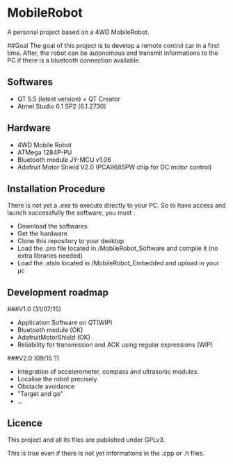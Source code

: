 # MobileRobot
A personal project based on a 4WD MobileRobot.

##Goal
The goal of this project is to develop a remote control car in a first time.
After, the robot can be autonomous and transmit informations to the PC if there is a bluetooth connection available.

## Softwares
- QT 5.5 (latest version) + QT Creator
- Atmel Studio 6.1 SP2 (6.1.2730)

## Hardware
- 4WD Mobile Robot
- ATMega 1284P-PU
- Bluetooth module JY-MCU v1.06
- Adafruit Motor Shield V2.0 (PCA9685PW chip for DC motor control)

## Installation Procedure
There is not yet a .exe to execute directly to your PC.
So to have access and launch successfully the software, you must :
- Download the softwares
- Get the hardware
- Clone this repository to your desktop
- Load the .pro file located in /MobileRobot_Software and compile it (no extra libraries needed)
- Load the .atsln located in /MobileRobot_Embedded and upload in your µc

## Development roadmap
###V1.0 (31/07/15)
- Application Software on QT(WIP)
- Bluetooth module (OK)
- AdafruitMotorShield (OK)
- Reliability for transmission and ACK using regular expressions (WIP) 

###V2.0 (09/15 ?)
- Integration of accelerometer, compass and ultrasonic modules.
- Localise the robot precisely
- Obstacle avoidance
- "Target and go"
- ...

## Licence
This project and all its files are published under GPLv3.

This is true even if there is not yet informations in the .cpp or .h files.
